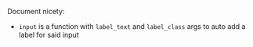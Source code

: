 
Document nicety:
- `input` is a function with `label_text` and `label_class` args to auto add a label for said input
